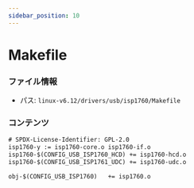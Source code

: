 ```yaml
---
sidebar_position: 10
---
```

# Makefile

### ファイル情報

- パス: `linux-v6.12/drivers/usb/isp1760/Makefile`

### コンテンツ

```txt
# SPDX-License-Identifier: GPL-2.0
isp1760-y := isp1760-core.o isp1760-if.o
isp1760-$(CONFIG_USB_ISP1760_HCD) += isp1760-hcd.o
isp1760-$(CONFIG_USB_ISP1761_UDC) += isp1760-udc.o

obj-$(CONFIG_USB_ISP1760)	+= isp1760.o

```
